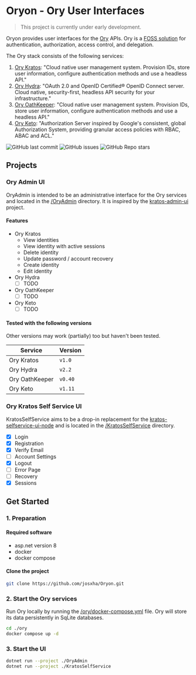 ﻿# Oryon - Ory User Interfaces

> This project is currently under early development.

Oryon provides user interfaces for the [Ory](https://www.ory.sh/) APIs. Ory is a 
[FOSS solution](https://www.ory.sh/open-source/) for authentication, authorization, access control, and delegation.

The Ory stack consists of the following services:
1. [Ory Kratos](https://www.ory.sh/kratos/): "Cloud native user management system. Provision IDs, store user 
information, configure authentication methods and use a headless API."
2. [Ory Hydra](https://www.ory.sh/hydra/): "OAuth 2.0 and OpenID Certified® OpenID Connect server. Cloud native, 
security-first, headless API security for your infrastructure."
3. [Ory OathKeeper](https://www.ory.sh/oathkeeper/): "Cloud native user management system. Provision IDs, store 
user information, configure authentication methods and use a headless API."
4. [Ory Keto](https://www.ory.sh/keto/): "Authorization Server inspired by Google's consistent, global 
Authorization System, providing granular access policies with RBAC, ABAC and ACL."

![GitHub last commit](https://img.shields.io/github/last-commit/josxha/Oryon)
![GitHub issues](https://img.shields.io/github/issues/josxha/Oryon)
![GitHub Repo stars](https://img.shields.io/github/stars/josxha/Oryon?style=social)

## Projects

### Ory Admin UI
OryAdmin is intended to be an administrative interface for the Ory services and located in the 
[/OryAdmin](/OryAdmin) directory. It is inspired by the [kratos-admin-ui](https://github.com/dfoxg/kratos-admin-ui) project.

#### Features
- Ory Kratos
  - View identities
  - View identity with active sessions
  - Delete identity
  - Update password / account recovery
  - Create identity
  - Edit identity
- Ory Hydra
  - [ ] TODO
- Ory OathKeeper
  - [ ] TODO
- Ory Keto
  - [ ] TODO

#### Tested with the following versions
Other versions may work (partially) too but haven't been tested.

| Service        | Version |
|----------------|---------|
| Ory Kratos     | `v1.0`  |
| Ory Hydra      | `v2.2`  |
| Ory OathKeeper | `v0.40` |
| Ory Keto       | `v1.11` |

### Ory Kratos Self Service UI
KratosSelfService aims to be a drop-in replacement for the [kratos-selfservice-ui-node](https://github.com/ory/kratos-selfservice-ui-node) and is located in 
the [/KratosSelfService](/KratosSelfService) directory.

- [x] Login
- [x] Registration
- [x] Verify Email
- [ ] Account Settings
- [x] Logout
- [ ] Error Page
- [ ] Recovery
- [x] Sessions

## Get Started
### 1. Preparation
#### Required software
- asp.net version 8
- docker
- docker compose

#### Clone the project
```bash
git clone https://github.com/josxha/Oryon.git
```

### 2. Start the Ory services
Run Ory locally by running the [/ory/docker-compose.yml](ory/docker-compose.yml) file. Ory will store its data 
persistently in SqLite databases. 
```bash
cd ./ory
docker compose up -d 
```

### 3. Start the UI
```bash
dotnet run --project ./OryAdmin
dotnet run --project ./KratosSelfService
```